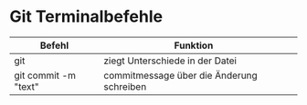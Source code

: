 # Git Terminalbefehle

Befehl                | Funktion                                  |     |
| ------------------- | ----------------------------------------- | --- |
|git                  | ziegt Unterschiede in der Datei           |     |
|git commit -m "text" | commitmessage über die Änderung schreiben |     |

